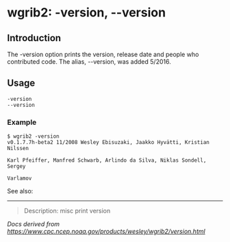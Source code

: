 # wgrib2: -version, --version

## Introduction

The -version option prints the version, release date
and people who contributed code. The alias,
--version, was added 5/2016.

## Usage

```
-version
--version
```

### Example

```
$ wgrib2 -version
v0.1.7.7h-beta2 11/2008 Wesley Ebisuzaki, Jaakko Hyvätti, Kristian Nilssen

Karl Pfeiffer, Manfred Schwarb, Arlindo da Silva, Niklas Sondell, Sergey

Varlamov

```

See also:

---

> Description: misc print version

_Docs derived from <https://www.cpc.ncep.noaa.gov/products/wesley/wgrib2/version.html>_
